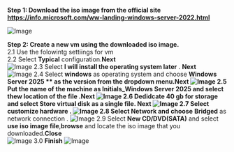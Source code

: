 **Step 1: Download the iso image from the official site https://info.microsoft.com/ww-landing-windows-server-2022.html**

![Image](https://github.com/user-attachments/assets/cf3a302b-b7f8-4ff2-8f2e-4ffb6d54c666)

**Step 2: Create a new vm using the downloaded iso image.<br>** 
      2.1 Use the folowintg settiings for vm  
      2.2 Select **Typical** configuration.**Next**      
![Image](https://github.com/user-attachments/assets/78e194cf-ca32-401f-8fb5-1373e3b7a2ea)
      2.3 Select **I will install the operating system later** . **Next**  
![Image](https://github.com/user-attachments/assets/99c44bba-c526-4877-84ab-c7668d2d6815)
      2.4 Select **windows** as operating system and choose **Windows Server 2025 **  as the version from the dropdown menu.**Next**
![Image](https://github.com/user-attachments/assets/59dcb7f1-3f70-4686-9af0-1f2089594371)
      2.5 Put the name of the machine as **Initials_Windows Server 2025** and select thew location of the file .**Next**
![Image](https://github.com/user-attachments/assets/f15103e9-bef7-419d-abd8-1c6823c7a698)
      2.6 Dedidcate 40 gb for storage and select **Store virtual disk as a single file**. **Next**
![Image](https://github.com/user-attachments/assets/3c826195-c0fb-45d8-b8ad-27aa440ad934)
      2.7 Select **customize hardware** .
![Image](https://github.com/user-attachments/assets/3bd7a4be-15f7-47c9-847a-d0a2172acb07)
      2.8 Select **Network** and choose** **Bridged** as network connection .
![Image](https://github.com/user-attachments/assets/35f1b918-c51b-448d-ad26-7e8a75fd7d7d)
      2.9 Select **New CD/DVD(SATA)** and select **use iso image file**,**browse** and locate the iso image that you downloaded.**Close**      
![Image](https://github.com/user-attachments/assets/7bbb06e8-9f7b-4aa7-86ba-e4011a53bd39)
      3.0 **Finish**
![Image](https://github.com/user-attachments/assets/cca872b1-f851-4b2e-bf55-a67866658f2e)


